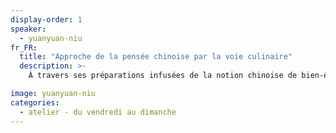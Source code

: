 ```yaml
---
display-order: 1
speaker:
  - yuanyuan-niu
fr_FR:
  title: "Approche de la pensée chinoise par la voie culinaire"
  description: >-
    À travers ses préparations infusées de la notion chinoise de bien-être 藥食同源 (yào shí tóng yuán), où aliment et médicament s'harmonisent, Yuanyuan invite ses hôtes à une expérience gustative unique. Elle accorde ingrédients de saison, plantes sauvages et médicinales et combine couleurs 色 (sè), parfums 香 (xiāng), saveurs 味 (wèi), beauté 美 (měi), significations 意 (yì) pour nourrir tout aussi bien l'esprit que le corps. Yuanyuan convie celui qui accepte d'être guidé à approcher l'essence de la pensée chinoise par la voie culinaire. Puisqu’il s’agit de cueillette sauvage, Yuanyaun prépare la quantité au plus près afin que les plantes puissent vivre leur belle vie sans être cueillies puis jetées. C'est pourquoi nous vous proposons de réserver votre bol à l'avance, merci pour elles.<a class="button" data-text="réserver un ou plusieurs bols" href="https://boutique.brutdethé.fr/categorie=festival" title="Venir au parc aux bambous" target="_blank"><span class="button-inner">réserver un ou plusieurs bols</span></a>

image: yuanyuan-niu
categories:
  - atelier - du vendredi au dimanche
---
```


